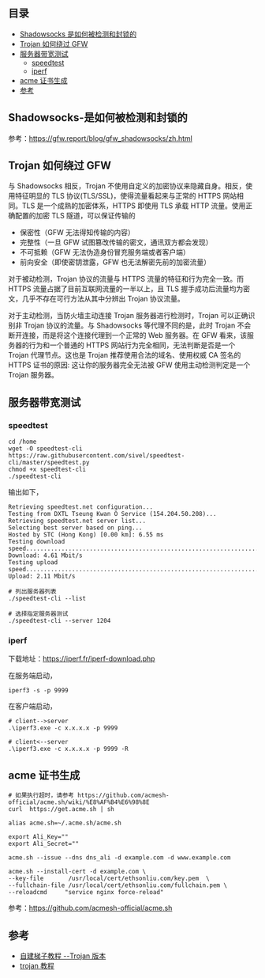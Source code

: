 ## 目录

- [Shadowsocks 是如何被检测和封锁的](#Shadowsocks-是如何被检测和封锁的)
- [Trojan 如何绕过 GFW](#Trojan-如何绕过-GFW)
- [服务器带宽测试](#服务器带宽测试)
  - [speedtest](#speedtest)
  - [iperf](#iperf)
- [acme 证书生成](#acme-证书生成)
- [参考](#参考)

## Shadowsocks-是如何被检测和封锁的

参考：<https://gfw.report/blog/gfw_shadowsocks/zh.html>

## Trojan 如何绕过 GFW

与 Shadowsocks 相反，Trojan 不使用自定义的加密协议来隐藏自身。相反，使用特征明显的 TLS 协议(TLS/SSL)，使得流量看起来与正常的 HTTPS 网站相同。TLS 是一个成熟的加密体系，HTTPS 即使用 TLS 承载 HTTP 流量。使用正确配置的加密 TLS 隧道，可以保证传输的

- 保密性（GFW 无法得知传输的内容）
- 完整性（一旦 GFW 试图篡改传输的密文，通讯双方都会发现）
- 不可抵赖（GFW 无法伪造身份冒充服务端或者客户端）
- 前向安全（即使密钥泄露，GFW 也无法解密先前的加密流量）

对于被动检测，Trojan 协议的流量与 HTTPS 流量的特征和行为完全一致。而 HTTPS 流量占据了目前互联网流量的一半以上，且 TLS 握手成功后流量均为密文，几乎不存在可行方法从其中分辨出 Trojan 协议流量。

对于主动检测，当防火墙主动连接 Trojan 服务器进行检测时，Trojan 可以正确识别非 Trojan 协议的流量。与 Shadowsocks 等代理不同的是，此时 Trojan 不会断开连接，而是将这个连接代理到一个正常的 Web 服务器。在 GFW 看来，该服务器的行为和一个普通的 HTTPS 网站行为完全相同，无法判断是否是一个 Trojan 代理节点。这也是 Trojan 推荐使用合法的域名、使用权威 CA 签名的 HTTPS 证书的原因: 这让你的服务器完全无法被 GFW 使用主动检测判定是一个 Trojan 服务器。

## 服务器带宽测试

### speedtest

```shell
cd /home
wget -O speedtest-cli https://raw.githubusercontent.com/sivel/speedtest-cli/master/speedtest.py
chmod +x speedtest-cli
./speedtest-cli
```

输出如下，

```
Retrieving speedtest.net configuration...
Testing from DXTL Tseung Kwan O Service (154.204.50.208)...
Retrieving speedtest.net server list...
Selecting best server based on ping...
Hosted by STC (Hong Kong) [0.00 km]: 6.55 ms
Testing download speed................................................................................
Download: 4.61 Mbit/s
Testing upload speed................................................................................................
Upload: 2.11 Mbit/s
```

```shell
# 列出服务器列表
./speedtest-cli --list

# 选择指定服务器测试
./speedtest-cli --server 1204
```

### iperf

下载地址：https://iperf.fr/iperf-download.php

在服务端启动，

```shell
iperf3 -s -p 9999
```

在客户端启动，

```shell
# client-->server
.\iperf3.exe -c x.x.x.x -p 9999

# client<--server
.\iperf3.exe -c x.x.x.x -p 9999 -R
```

## acme 证书生成

```shell
# 如果执行超时，请参考 https://github.com/acmesh-official/acme.sh/wiki/%E8%AF%B4%E6%98%8E
curl  https://get.acme.sh | sh

alias acme.sh=~/.acme.sh/acme.sh

export Ali_Key=""
export Ali_Secret=""

acme.sh --issue --dns dns_ali -d example.com -d www.example.com

acme.sh --install-cert -d example.com \
--key-file       /usr/local/cert/ethsonliu.com/key.pem  \
--fullchain-file /usr/local/cert/ethsonliu.com/fullchain.pem \
--reloadcmd     "service nginx force-reload"

```

参考：<https://github.com/acmesh-official/acme.sh>

## 参考

- [自建梯子教程 --Trojan 版本](https://trojan-tutor.github.io/2019/04/10/p41.html)
- [trojan 教程](https://tlanyan.me/trojan-tutorial/)
